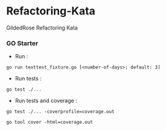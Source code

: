 # Refactoring-Kata
GildedRose Refactoring Kata

### GO Starter

- Run :

```shell
go run texttest_fixture.go [<number-of-days>; default: 3]
```

- Run tests :

```shell
go test ./...
```

- Run tests and coverage :

```shell
go test ./... -coverprofile=coverage.out

go tool cover -html=coverage.out
```
